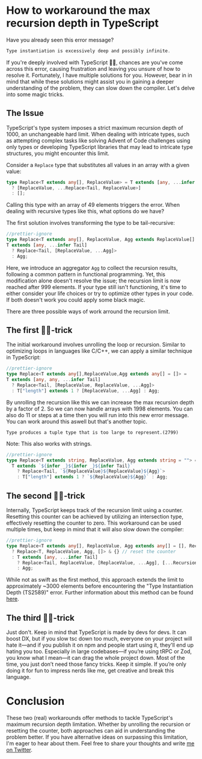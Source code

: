 # How to workaround the max recursion depth in TypeScript

Have you already seen this error message?

```ts
Type instantiation is excessively deep and possibly infinite.

```

If you're deeply involved with TypeScript 🧙‍♂️, chances are you've come across this error, causing frustration and leaving you unsure of how to resolve it. Fortunately, I have multiple solutions for you. However, bear in in mind that while these solutions might assist you in gaining a deeper understanding of the problem, they can slow down the compiler.
Let's delve into some magic tricks.

## The Issue

TypeScript's type system imposes a strict maximum recursion depth of 1000, an unchangeable hard limit. When dealing with intricate types, such as attempting complex tasks like solving Advent of Code challenges using only types or developing TypeScript libraries that may lead to intricate type structures, you might encounter this limit.

Consider a `Replace` type that substitutes all values in an array with a given value:

```ts
type Replace<T extends any[], ReplaceValue> = T extends [any, ...infer Tail]
  ? [ReplaceValue, ...Replace<Tail, ReplaceValue>]
  : [];

```

Calling this type with an array of 49 elements triggers the error. When dealing with recursive types like this, what options do we have?

The first solution involves transforming the type to be tail-recursive:

```ts
//prettier-ignore
type Replace<T extends any[], ReplaceValue, Agg extends ReplaceValue[] = []> =
T extends [any, ...infer Tail]
  ? Replace<Tail, [ReplaceValue, ...Agg]>
  : Agg;

```

Here, we introduce an aggregator `Agg` to collect the recursion results, following a common pattern in functional programming. Yet, this modification alone doesn't resolve the issue; the recursion limit is now reached after 999 elements. If your type still isn't functioning, it's time to either consider your life choices or try to optimize other types in your code. If both doesn't work you could apply some black magic.

There are three possible ways of work arround the recursion limit.

## The first 🧙‍♂️-trick

The initial workaround involves unrolling the loop or recursion. Similar to optimizing loops in languages like C/C++, we can apply a similar technique in TypeScript:

```ts
//prettier-ignore
type Replace<T extends any[],ReplaceValue,Agg extends any[] = []> =
T extends [any, any, ...infer Tail]
  ? Replace<Tail, [ReplaceValue, ReplaceValue, ...Agg]>
  : T["length"] extends 1 ? [ReplaceValue, ...Agg] : Agg;

```

By unrolling the recursion like this we can increase the max recursion depth by a factor of 2. So we can now handle arrays with 1998 elements. You can also do 11 or steps at a time then you will run into this new error message. You can work around this aswell but that's another topic.

```
Type produces a tuple type that is too large to represent.(2799)

```

Note: This also works with strings.

```ts
//prettier-ignore
type Replace<T extends string, ReplaceValue, Agg extends string = ""> =
  T extends `${infer _}${infer _}${infer Tail}`
    ? Replace<Tail, `${ReplaceValue}${ReplaceValue}${Agg}`>
    : T["length"] extends 1 ? `${ReplaceValue}${Agg}` : Agg;

```

## The second 🧙‍♂️-trick

Internally, TypeScript keeps track of the recursion limit using a counter. Resetting this counter can be achieved by utilizing an intersection type, effectively resetting the counter to zero. This workaround can be used multiple times, but keep in mind that it will also slow down the compiler:

```ts
//prettier-ignore
type Replace<T extends any[], ReplaceValue, Agg extends any[] = [], RecursionCount extends any[] = []> = RecursionCount["length"] extends 500
  ? Replace<T, ReplaceValue, Agg, []> & {} // reset the counter
  : T extends [any, ...infer Tail]
    ? Replace<Tail, ReplaceValue, [ReplaceValue, ...Agg], [...RecursionCount, unknown]>
    : Agg;

```

While not as swift as the first method, this approach extends the limit to approximately ~3000 elements before encountering the "Type Instantiation Depth (TS2589)" error. Further information about this method can be found [here](https://herringtondarkholme.github.io/2023/04/30/typescript-magic/).

## The third 🧙‍♂️-trick

Just don't. Keep in mind that TypeScript is made by devs for devs. It can boost DX, but if you slow tsc down too much, everyone on your project will hate it—and if you publish it on npm and people start using it, they'll end up hating you too. Especially in large codebases—if you’re using tRPC or Zod, you know what I mean—it can drag the whole project down. Most of the time, you just don’t need those fancy tricks. Keep it simple. If you’re only doing it for fun to impress nerds like me, get creative and break this language.

# Conclusion

These two (real) workarounds offer methods to tackle TypeScript's maximum recursion depth limitation. Whether by unrolling the recursion or resetting the counter, both approaches can aid in understanding the problem better. If you have alternative ideas on surpassing this limitation, I'm eager to hear about them. Feel free to share your thoughts and write [me on Twitter](https://twitter.com/KingPhipps).
